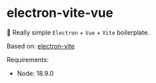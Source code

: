 # electron-vite-vue

🥳 Really simple `Electron` + `Vue` + `Vite` boilerplate.

Based on:
[electron-vite](https://www.npmjs.com/package/electron-vite)

Requirements:
 - Node: 18.9.0